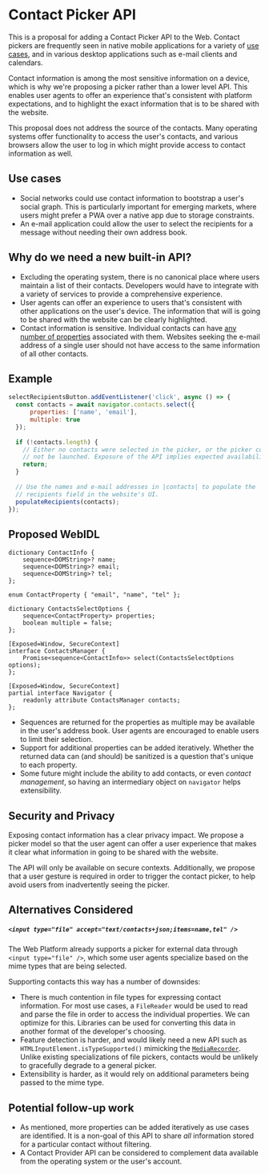 # Contact Picker API
This is a proposal for adding a Contact Picker API to the Web. Contact pickers are frequently seen in native mobile applications for a variety of [use cases](#use-cases), and in various desktop applications such as e-mail clients and calendars.

Contact information is among the most sensitive information on a device, which is why we're proposing a picker rather than a lower level API. This enables user agents to offer an experience that's consistent with platform expectations, and to highlight the exact information that is to be shared with the website.

This proposal does not address the source of the contacts. Many operating systems offer functionality to access the user's contacts, and various browsers allow the user to log in which might provide access to contact information as well.

## Use cases
  * Social networks could use contact information to bootstrap a user's social graph. This is particularly important for emerging markets, where users might prefer a PWA over a native app due to storage constraints.
  * An e-mail application could allow the user to select the recipients for a message without needing their own address book.

## Why do we need a new built-in API?
  * Excluding the operating system, there is no canonical place where users maintain a list of their contacts. Developers would have to integrate with a variety of services to provide a comprehensive experience.
  * User agents can offer an experience to users that's consistent with other applications on the user's device. The information that will is going to be shared with the website can be clearly highlighted.
  * Contact information is sensitive. Individual contacts can have [any number of properties](https://en.wikipedia.org/wiki/VCard#Properties) associated with them. Websites seeking the e-mail address of a single user should not have access to the same information of all other contacts.

## Example
```javascript
selectRecipientsButton.addEventListener('click', async () => {
  const contacts = await navigator.contacts.select({
      properties: ['name', 'email'],
      multiple: true
  });
    
  if (!contacts.length) {
    // Either no contacts were selected in the picker, or the picker could
    // not be launched. Exposure of the API implies expected availability.
    return;
  }
  
  // Use the names and e-mail addresses in |contacts| to populate the
  // recipients field in the website's UI.
  populateRecipients(contacts);
});
```

## Proposed WebIDL
```WebIDL
dictionary ContactInfo {
    sequence<DOMString>? name;
    sequence<DOMString>? email;
    sequence<DOMString>? tel;
};

enum ContactProperty { "email", "name", "tel" };

dictionary ContactsSelectOptions {
    sequence<ContactProperty> properties;
    boolean multiple = false;
};

[Exposed=Window, SecureContext]
interface ContactsManager {
    Promise<sequence<ContactInfo>> select(ContactsSelectOptions options);
};

[Exposed=Window, SecureContext]
partial interface Navigator {
    readonly attribute ContactsManager contacts;
};
```

  * Sequences are returned for the properties as multiple may be available in the user's address book. User agents are encouraged to enable users to limit their selection.
  * Support for additional properties can be added iteratively. Whether the returned data can (and should) be sanitized is a question that's unique to each property.
  * Some future might include the ability to add contacts, or even _contact management_, so having an intermediary object on `navigator` helps extensibility.

## Security and Privacy
Exposing contact information has a clear privacy impact. We propose a picker model so that the user agent can offer a user experience that makes it clear what information in going to be shared with the website.

The API will only be available on secure contexts. Additionally, we propose that a user gesture is required in order to trigger the contact picker, to help avoid users from inadvertently seeing the picker.

## Alternatives Considered

##### `<input type="file" accept="text/contacts+json;items=name,tel" />`
The Web Platform already supports a picker for external data through `<input type="file" />`, which some user agents specialize based on the mime types that are being selected.

Supporting contacts this way has a number of downsides:
  * There is much contention in file types for expressing contact information. For most use cases, a `FileReader` would be used to read and parse the file in order to access the individual properties. We can optimize for this. Libraries can be used for converting this data in another format of the developer's choosing.
  * Feature detection is harder, and would likely need a new API such as `HTMLInputElement.isTypeSupported()` mimicking the [`MediaRecorder`](https://www.w3.org/TR/mediastream-recording/#dom-mediarecorder-istypesupported). Unlike existing specializations of file pickers, contacts would be unlikely to gracefully degrade to a general picker.
  * Extensibility is harder, as it would rely on additional parameters being passed to the mime type.

## Potential follow-up work
  * As mentioned, more properties can be added iteratively as use cases are identified. It is a non-goal of this API to share _all_ information stored for a particular contact without filtering.
  * A Contact Provider API can be considered to complement data available from the operating system or the user's account.
